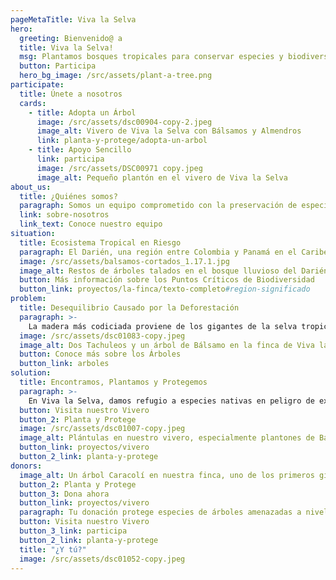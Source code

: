 ```yaml
---
pageMetaTitle: Viva la Selva
hero:
  greeting: Bienvenido@ a
  title: Viva la Selva!
  msg: Plantamos bosques tropicales para conservar especies y biodiversidad.
  button: Participa
  hero_bg_image: /src/assets/plant-a-tree.png
participate:
  title: Únete a nosotros
  cards:
    - title: Adopta un Árbol
      image: /src/assets/dsc00904-copy-2.jpeg
      image_alt: Vivero de Viva la Selva con Bálsamos y Almendros
      link: planta-y-protege/adopta-un-arbol
    - title: Apoyo Sencillo
      link: participa
      image: /src/assets/DSC00971 copy.jpeg
      image_alt: Pequeño plantón en el vivero de Viva la Selva
about_us:
  title: ¿Quiénes somos?
  paragraph: Somos un equipo comprometido con la preservación de especies de árboles en peligro de extinción o raras en la región del Darién, ubicada en el norte de Chocó, Colombia.
  link: sobre-nosotros
  link_text: Conoce nuestro equipo
situation:
  title: Ecosistema Tropical en Riesgo
  paragraph: El Darién, una región entre Colombia y Panamá en el Caribe, enfrenta una crisis ecológica. La deforestación en esta antigua selva tropical avanza sin control, y las especies de árboles amenazados a nivel internacional se han vuelto cada vez más escasas en esta región. El ecosistema está en deterioro.
  image: /src/assets/balsamos-cortados_1.17.1.jpg
  image_alt: Restos de árboles talados en el bosque lluvioso del Darién
  button: Más información sobre los Puntos Críticos de Biodiversidad
  button_link: proyectos/la-finca/texto-completo#region-significado
problem:
  title: Desequilibrio Causado por la Deforestación
  paragraph: >-
    La madera más codiciada proviene de los gigantes de la selva tropical y otras especies de árboles grandes que son mucho más que simples almacenes de carbono. Estos árboles proporcionan hábitat para todo un ecosistema, incluyendo a más de 1000 otras especies. Su sombra y sus raíces profundas protegen manantiales y mantienen el flujo natural de los ríos, las temperaturas de la superficie y las capas de suelo fértiles, que son la base para el crecimiento de nuevas especies.
  image: /src/assets/dsc01083-copy.jpeg
  image_alt: Dos Tachuleos y un árbol de Bálsamo en la finca de Viva la Selva
  button: Conoce más sobre los Árboles
  button_link: arboles
solution:
  title: Encontramos, Plantamos y Protegemos
  paragraph: >-
    En Viva la Selva, damos refugio a especies nativas en peligro de extinción. Buscamos y rescatamos semillas y plántulas de especies en declive y las plantamos en un entorno protegido y biodiverso para preservarlas en su hábitat natural. No todas las semillas plantadas se convierten en árboles, ¡pero cuando lo hacen, florece un milagro de vida en una abundancia inimaginable!
  button: Visita nuestro Vivero
  button_2: Planta y Protege
  image: /src/assets/dsc01007-copy.jpeg
  image_alt: Plántulas en nuestro vivero, especialmente plantones de Bálsamo
  button_link: proyectos/vivero
  button_2_link: planta-y-protege
donors:
  image_alt: Un árbol Caracolí en nuestra finca, uno de los primeros gigantes emergentes en bosques jóvenes
  button_2: Planta y Protege
  button_3: Dona ahora
  button_link: proyectos/vivero
  paragraph: Tu donación protege especies de árboles amenazadas a nivel mundial y local, apoya la preservación de la biodiversidad en un ecosistema en peligro y contribuye al almacenamiento natural de CO2, para un mundo más verde y diverso.
  button: Visita nuestro Vivero
  button_3_link: participa
  button_2_link: planta-y-protege
  title: "¿Y tú?"
  image: /src/assets/dsc01052-copy.jpeg
---
```

